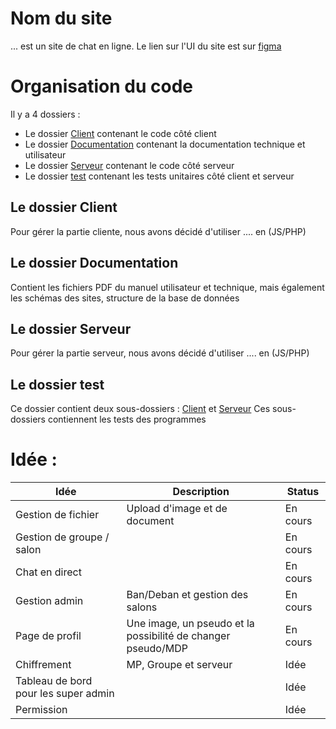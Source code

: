 # Nom du site
... est un site de chat en ligne.
Le lien sur l'UI du site est sur <a href='https://www.figma.com/file/gwKGXk7BtrUWY6cqT5967l/Projet-Programmation-Web-Serveur?type=design&node-id=0%3A1&mode=design&t=26XmL1K2aWntGeQz-1'>figma</a>
# Organisation du code
Il y a 4 dossiers :
- Le dossier <u>Client</u> contenant le code côté client
- Le dossier <u>Documentation</u> contenant la documentation technique et utilisateur
- Le dossier <u>Serveur</u> contenant le code côté serveur
- Le dossier <u>test</u> contenant les tests unitaires côté client et serveur
## Le dossier Client
Pour gérer la partie cliente, nous avons décidé d'utiliser .... en (JS/PHP)
## Le dossier Documentation
Contient les fichiers PDF du manuel utilisateur et technique, mais également les schémas des sites, structure de la base de données
## Le dossier Serveur
Pour gérer la partie serveur, nous avons décidé d'utiliser .... en (JS/PHP)
## Le dossier test
Ce dossier contient deux sous-dossiers : <u>Client</u> et <u>Serveur</u>
Ces sous-dossiers contiennent les tests des programmes

# Idée :
| Idée                                 | Description                                                  | Status   |
| ------------------------------------ | ------------------------------------------------------------ | -------- |
| Gestion de fichier                   | Upload d'image et de document                                | En cours |
| Gestion de groupe / salon            |                                                              | En cours |
| Chat en direct                       |                                                              | En cours |
| Gestion admin                        | Ban/Deban et gestion des salons                              | En cours |
| Page de profil                       | Une image, un pseudo et la possibilité de changer pseudo/MDP | En cours |
| Chiffrement                          | MP, Groupe et serveur                                        | Idée     |
| Tableau de bord pour les super admin |                                                              | Idée     |
| Permission                           |                                                              | Idée     |

